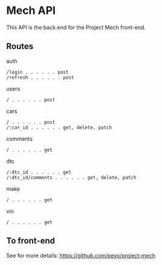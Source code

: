 # Mech API

This API is the back.end for the Project Mech front-end.

## Routes
auth
```
/login . . . . . . post
/refresh . . . . . . post
```

users
```
/ . . . . . . post
```

cars
```
/ . . . . . . post
/:car_id . . . . . . get, delete, patch
```

comments
```
/ . . . . . . get
```

dtc
```
/:dtc_id . . . . . . get
/:dtc_id/comments . . . . . . get, delete, patch
```

make
```
/ . . . . . . get
```

vin
```
/ . . . . . . get
```

## To front-end
See for more details: https://github.com/peyo/project-mech

